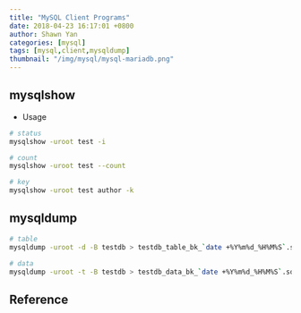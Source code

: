 ```yaml
---
title: "MySQL Client Programs"
date: 2018-04-23 16:17:01 +0800
author: Shawn Yan
categories: [mysql]
tags: [mysql,client,mysqldump]
thumbnail: "/img/mysql/mysql-mariadb.png"
---
```


## mysqlshow

- Usage

```bash
# status
mysqlshow -uroot test -i

# count
mysqlshow -uroot test --count

# key
mysqlshow -uroot test author -k
```

## mysqldump

```bash
# table
mysqldump -uroot -d -B testdb > testdb_table_bk_`date +%Y%m%d_%H%M%S`.sql

# data
mysqldump -uroot -t -B testdb > testdb_data_bk_`date +%Y%m%d_%H%M%S`.sql
```

## Reference
